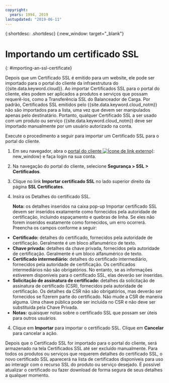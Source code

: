 ```yaml
---
copyright:
  years: 1994, 2019
lastupdated: "2019-06-11"
---
```


{:shortdesc: .shortdesc}
{:new_window: target="_blank"}

# Importando um certificado SSL
{: #importing-an-ssl-certificate}

Depois que um Certificado SSL é emitido para um website, ele pode ser importado para o portal do cliente da infraestrutura do {{site.data.keyword.cloud}}. Ao importar Certificados SSL para o portal do cliente, eles podem ser aplicados a produtos e serviços que possam requerê-los, como a Transferência SSL do Balanceador de Carga. Por padrão, Certificados SSL emitidos pelo {{site.data.keyword.cloud_notm}} não são importados para a lista, uma vez que devem ser manipulados apenas pelo destinatário. Portanto, qualquer Certificado SSL a ser usado com um produto ou serviço {{site.data.keyword.cloud_notm}} deve ser importado manualmente por um usuário autorizado na conta.

Execute o procedimento a seguir para importar um Certificado SSL para o portal do cliente.

1. Em seu navegador, abra o [portal do cliente ![Ícone de link externo](../../icons/launch-glyph.svg "Ícone de link externo")](https://control.softlayer.com/){: new_window} e faça login na sua conta.
2. Na navegação do portal do cliente, selecione **Segurança > SSL > Certificados**.
3. Clique no link **Importar certificado SSL** no lado superior direito da página **SSL Certificates**.
2. Insira os Detalhes do certificado SSL. 

	**Nota:** os detalhes inseridos na caixa pop-up Importar certificado
SSL devem ser inseridos exatamente como fornecidos pela autoridade de certificação,
incluindo espaçamento e quebras de linha. Se eles não forem inseridos exatamente como fornecidos, um erro ocorrerá. Preencha os campos conforme a seguir:
  - **Certificado:** detalhes do certificado, fornecidos pela autoridade de certificação. Geralmente é um bloco alfanumérico de texto.
  - **Chave privada:** detalhes da chave privada, fornecidos pela autoridade de certificação. Geralmente é um bloco alfanumérico de texto.
  - **Certificado intermediário:** detalhes do certificado intermediário, fornecidos pela autoridade de certificação. Os certificados intermediários não são obrigatórios. No entanto, se as informações estiverem disponíveis para o certificado SSL, elas deverão ser inseridas.
  - **Solicitação de assinatura de certificado:**
detalhes da solicitação de assinatura de certificado (CSR), fornecidos pela autoridade
de certificação. Os detalhes da CSR não são obrigatórios, mas deverão ser fornecidos se
fizerem parte do certificado. Não mude a CSR de maneira alguma. Uma chave pública pode ser incluída no CSR e não deve ser substituída pela Chave Privada.
  - **Notas:** quaisquer notas sobre o certificado SSL que possam ser úteis para outros usuários.
4. Clique em **Importar** para importar o certificado SSL. Clique em **Cancelar** para cancelar a ação.

Depois que o Certificado SSL for importado para o portal do cliente, será armazenado na tela Certificados SSL até ser excluído manualmente. Para todos os produtos ou
serviços que requerem detalhes do certificado SSL, o novo certificado SSL aparecerá na
lista de certificados disponíveis para uso ao interagir com o recurso SSL do produto
ou serviço desejado. É possível atualizar o certificado ou fazer download de forma segura
de seus detalhes a qualquer momento.
